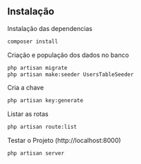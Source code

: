 ## Instalação

Instalação das dependencias
```sh
composer install
```

Criação e população dos dados no banco
```sh
php artisan migrate
php artisan make:seeder UsersTableSeeder
```

Cria a chave
```sh
php artisan key:generate
```

Listar as rotas
```sh
php artisan route:list
```


Testar o Projeto (http://localhost:8000)
```sh
php artisan server
```